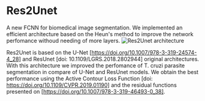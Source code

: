 # Res2Unet
A new FCNN for biomedical image segmentation. We implemented an efficient architecture based on the Heun's method to improve the network perfomance withoud needing of more layers.
![Res2Unet architecture]()


Res2Unet is based on the U-Net [https://doi.org/10.1007/978-3-319-24574-4_28] and ResUnet [doi: 10.1109/LGRS.2018.2802944] original architectures. With this architecture we improved the perfomance of T. cruzi parasite segmentation in compare of U-Net and ResUnet models. 
We obtain the best performance using the Active Contour Loss Function [doi: https://doi.org/10.1109/CVPR.2019.01190] and the residual functions presented on [https://doi.org/10.1007/978-3-319-46493-0_38].
